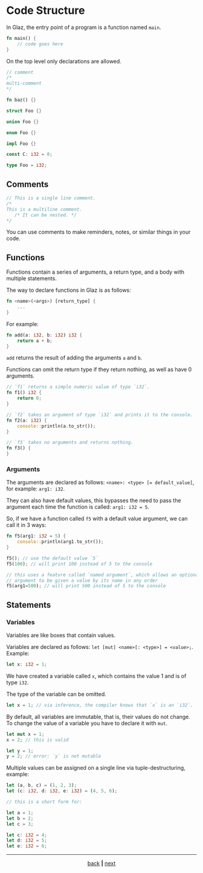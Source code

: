 # Code Structure

In Glaz, the entry point of a program is a function named `main`.

```rust
fn main() {
    // code goes here
}
```

On the top level only declarations are allowed.

```rust
// comment
/*
multi-comment
*/

fn baz() {}

struct Foo {}

union Foo {}

enum Foo {}

impl Foo {}

const C: i32 = 0;

type Foo = i32;
```

## Comments

```rust
// This is a single line comment.
/*
This is a multiline comment.
   /* It can be nested. */
*/
```

You can use comments to make reminders, notes, or similar things in your
code.

## Functions

Functions contain a series of arguments, a return type, and a body with
multiple statements.

The way to declare functions in Glaz is as follows:

```rust
fn <name>(<args>) [return_type] {
	...
}
```

For example:

```rust
fn add(a: i32, b: i32) i32 {
	return a + b;
}
```

`add` returns the result of adding the arguments `a` and `b`.

Functions can omit the return type if they return nothing, as well as have
0 arguments.

```rust
// `f1` returns a simple numeric value of type `i32`.
fn f1() i32 {
	return 0;
}

// `f2` takes an argument of type `i32` and prints it to the console.
fn f2(a: i32) {
	console::println(a.to_str());
}

// `f3` takes no arguments and returns nothing.
fn f3() {
}
```

### Arguments

The arguments are declared as follows: `<name>: <type> [= default_value]`,
for example: `arg1: i32`.

They can also have default values, this bypasses the need to pass the
argument each time the function is called: `arg1: i32 = 5`.

So, if we have a function called `f5` with a default value argument,
we can call it in 3 ways:

```rust
fn f5(arg1: i32 = 5) {
	console::println(arg1.to_str());
}

f5(); // use the default value `5`
f5(100); // will print 100 instead of 5 to the console

// this uses a feature called `named argument`, which allows an optional
// argument to be given a value by its name in any order
f5(arg1=500); // will print 500 instead of 5 to the console
```

## Statements

### Variables

Variables are like boxes that contain values.

Variables are declared as follows: `let [mut] <name>[: <type>] = <value>;`.
Example:

```rust
let x: i32 = 1;
```

We have created a variable called `x`, which contains the value 1 and is
of type `i32`.

The type of the variable can be omitted.

```rust
let x = 1; // via inference, the compiler knows that `x` is an `i32`.
```

By default, all variables are immutable, that is, their values do not change.
To change the value of a variable you have to declare it with `mut`.

```rust
let mut x = 1;
x = 2; // this is valid

let y = 1;
y = 2; // error: `y` is not mutable
```

Multiple values can be assigned on a single line via tuple-destructuring, example:

```rust
let (a, b, c) = (1, 2, 3);
let (c: i32, d: i32, e: i32) = (4, 5, 6);

// this is a short form for:

let a = 1;
let b = 2;
let c = 3;

let c: i32 = 4;
let d: i32 = 5;
let e: i32 = 6;
```

* * *

<div align="center">

[back](00_getting_started.md) **|** [next](01_code_structure.md)

</div>
